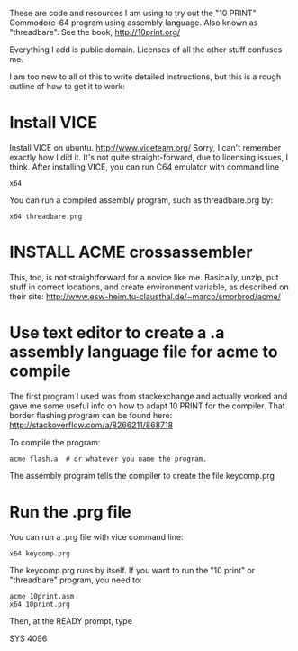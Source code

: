 These are code and resources I am using to try out the "10 PRINT" Commodore-64
program using assembly language.  Also known as "threadbare".  See the book,
http://10print.org/

Everything I add is public domain.  Licenses of all the other stuff confuses me.

I am too new to all of this to write detailed instructions, but this is a rough
outline of how to get it to work:

# Install VICE

Install VICE on ubuntu. http://www.viceteam.org/
Sorry, I can't remember exactly how I did it.  It's not quite straight-forward,
due to licensing issues, I think.
After installing VICE, you can run C64 emulator with command line

    x64

You can run a compiled assembly program, such as threadbare.prg by:

    x64 threadbare.prg

# INSTALL ACME crossassembler
This, too, is not straightforward for a novice like me.  Basically, unzip,
put stuff in correct locations, and create environment variable, as described
on their site: http://www.esw-heim.tu-clausthal.de/~marco/smorbrod/acme/

# Use text editor to create a .a assembly language file for acme to compile

The first program I used was from stackexchange and actually worked and gave me
some useful info on how to adapt 10 PRINT for the compiler.  That border
flashing program can be found here:
http://stackoverflow.com/a/8266211/868718

To compile the program:

    acme flash.a  # or whatever you name the program.
    
The assembly program tells the compiler to create the file keycomp.prg

# Run the .prg file
You can run a .prg file with vice command line:

    x64 keycomp.prg
    
The keycomp.prg runs by itself.  If you want to run the "10 print" or 
"threadbare" program, you need to:

    acme 10print.asm
    x64 10print.prg
    
Then, at the READY prompt, type

SYS 4096
